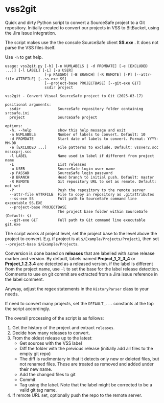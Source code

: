 # vss2git
Quick and dirty Python script to convert a SourceSafe project to a Git repository.
Initially created to convert our projects in VSS to BitBucket, using the Jira issue integration.

The script makes use the the console SourceSafe client **SS.exe** . It does not parse the VSS files itself.

Use `-h` to get help.

```
usage: vss2git.py [-h] [-n NUMLABELS | -d FROMDATE] [-e [EXCLUDED ...]] [-l LABEL] [-L] [-u USER]
                  [-p PASSWD] [-B BRANCH] [-R REMOTE] [-P] [--attr-file ATTRFILE] [--ss-exe SS]
                  [--project-base PROJECTBASE] [--git-exe GIT]
                  ssdir project

vss2git - Convert Visual SourceSafe project to Git (2025-03-17)

positional arguments:
  ssdir                 SourceSafe repository folder containing srcsafe.ini
  project               SourceSafe project

options:
  -h, --help            show this help message and exit
  -n NUMLABELS          Number of labels to convert. Default: 10
  -d FROMDATE           Start date of labels to convert. Format: YYYY-MM-DD
  -e [EXCLUDED ...]     File patterns to exclude. Default: vssver2.scc mssccprj.scc
  -l LABEL              Name used in label if different from project name
  -L                    List releases
  -u USER               SourceSafe login user name
  -p PASSWD             SourceSafe login password
  -B BRANCH             Head branch to initial push. Default: master
  -R REMOTE             Git repository URL to set as remote. Default: not set
  -P                    Push the repository to the remote server
  --attr-file ATTRFILE  File to copy in repository as .gitattributes
  --ss-exe SS           Full path to SourceSafe command line executable SS.EXE
  --project-base PROJECTBASE
                        The project base folder within SourceSafe (Default: $)
  --git-exe GIT         Full path to Git command line executable git.exe
```

The script works at project level, set the project base to the level above the project to convert.
E.g. if project is at `$/Example/Projects/Project1`, then set `--project-base $/Example/Projects`.

Conversion is done based on __releases__ that are labelled with some release marker and version.
By default, labels named **Project_1_2_3_4** or **Project_1.2.3.4** are detected as a released version. if the label is different from the project name, use `-l` to set the base for the label release detection.
Comments to use on git commit are extracted from a Jira issue reference in the label comment.

Anyway, adjust the regex statements in the `HistoryParser` class to your needs.

If need to convert many projects, set the `DEFAULT_...` constants at the top the script accordingly.

The overall processing of the script is as follows:

1. Get the history of the project and extract `releases`.
2. Decide how many releases to convert.
3. From the oldest release up to the latest:
   - Get sources with the VSS label
   - Diff the folder with the previous release (initially add all files to the empty git repo)
   - The diff is rudimentary in that it detects only new or deleted files, but not renamed files. These are treated as removed and added under their new name.
   - Add the changed files to git
   - Commit
   - Tag using the label. Note that the label might be corrected to be a valid git tag name.
4. If remote URL set, optionally push the repo to the remote server.
